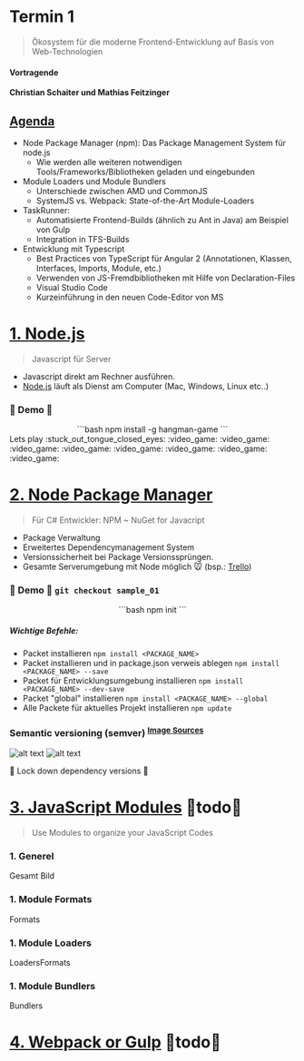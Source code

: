 Termin 1
===
> Ökosystem für die moderne Frontend-Entwicklung auf Basis von Web-Technologien

#### Vortragende
   
 **Christian Schaiter und Mathias Feitzinger**


## [Agenda]()
* Node Package Manager (npm): Das Package Management System für node.js
    * Wie werden alle weiteren notwendigen Tools/Frameworks/Bibliotheken geladen und eingebunden
* Module Loaders und Module Bundlers
    * Unterschiede zwischen AMD und CommonJS
    * SystemJS vs. Webpack: State-of-the-Art Module-Loaders 
* TaskRunner:  
    * Automatisierte Frontend-Builds (ähnlich zu Ant in Java) am Beispiel von Gulp
    * Integration in TFS-Builds 
* Entwicklung mit Typescript
    * Best Practices von TypeScript  für Angular 2 (Annotationen, Klassen, Interfaces, Imports, Module, etc.)
    * Verwenden von JS-Fremdbibliotheken mit Hilfe von Declaration-Files
    * Visual Studio Code
    * Kurzeinführung in den neuen Code-Editor von MS

# [1. Node.js](https://nodejs.org/en/)
> Javascript für Server


* Javascript direkt am Rechner ausführen. 
* [Node.js](https://nodejs.org/en/) läuft als Dienst am Computer (Mac, Windows, Linux etc..)

### :rocket: Demo :rocket: 
<center> 
```bash
npm install -g hangman-game
```
</center>
Lets play :stuck_out_tongue_closed_eyes: :video_game: :video_game: :video_game: :video_game: :video_game: :video_game: :video_game: :video_game: 


# [2. Node Package Manager](https://www.npmjs.com/)
 > Für C# Entwickler: NPM ~ NuGet for Javacript  

* Package Verwaltung
* Erweitertes Dependencymanagement System
* Versionssicherheit bei Package Versionssprüngen. 
* Gesamte Serverumgebung mit Node möglich :mouse: (bsp.: [Trello](https://trello.com/))
 
### :rocket: Demo :rocket: ```git checkout sample_01```
<center> 
```bash
npm init
```
</center>

##### Wichtige Befehle:
* Packet installieren ```npm install <PACKAGE_NAME>```
* Packet installieren und in package.json verweis ablegen ```npm install <PACKAGE_NAME> --save```
* Packet für Entwicklungsumgebung installieren ```npm install <PACKAGE_NAME> --dev-save ```
* Packet "global" installieren 
```npm install <PACKAGE_NAME> --global```
* Alle Packete für aktuelles Projekt installieren
```npm update```

### Semantic versioning (semver) <sup>[Image Sources](http://bytearcher.com/goodies/semantic-versioning-cheatsheet/)</sup>
![alt text](http://bytearcher.com/articles/semver-explained-why-theres-a-caret-in-my-package-json/promopics/1-table-semver-plain.png "Logo Title Text 1")
![alt text](http://bytearcher.com/goodies/semantic-versioning-cheatsheet/wheelbarrel-with-tilde-caret-white-bg-w1000.jpg "Logo Title Text 1")

:bug: Lock down dependency versions :bug:

# [3. JavaScript Modules]() :bug:todo:bug:
> Use Modules to organize your JavaScript Codes

### 1. Generel
Gesamt Bild

### 1. Module Formats
Formats

### 1. Module Loaders
LoadersFormats

### 1. Module Bundlers
Bundlers

# [4. Webpack or Gulp]() :bug:todo:bug:


